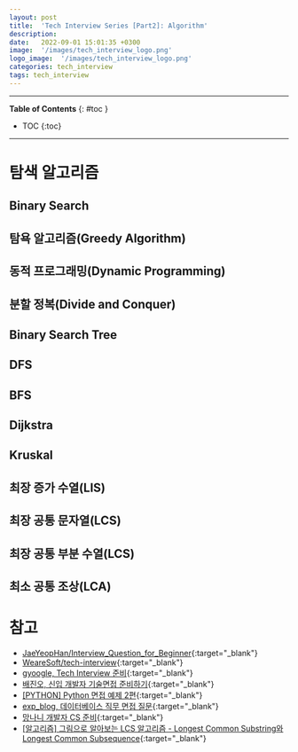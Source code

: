 ```yaml
---
layout: post
title:  'Tech Interview Series [Part2]: Algorithm'
description: 
date:   2022-09-01 15:01:35 +0300
image:  '/images/tech_interview_logo.png'
logo_image:  '/images/tech_interview_logo.png'
categories: tech_interview
tags: tech_interview
---
```

---

**Table of Contents**
{: #toc }
*  TOC
{:toc}

---

# 탐색 알고리즘

## Binary Search
## 탐욕 알고리즘(Greedy Algorithm)
## 동적 프로그래밍(Dynamic Programming)
## 분할 정복(Divide and Conquer)
## Binary Search Tree
## DFS
## BFS
## Dijkstra
## Kruskal
## 최장 증가 수열(LIS)
## 최장 공통 문자열(LCS)
## 최장 공통 부분 수열(LCS)
## 최소 공통 조상(LCA)

# 참고
- [JaeYeopHan/Interview_Question_for_Beginner](https://github.com/JaeYeopHan/Interview_Question_for_Beginner){:target="_blank"}
- [WeareSoft/tech-interview](https://github.com/WeareSoft/tech-interview){:target="_blank"}
- [gyoogle, Tech Interview 준비](https://gyoogle.dev/blog/guide/%EB%A9%B4%EC%A0%91%20%EC%A4%80%EB%B9%84.html){:target="_blank"}
- [배진오, 신입 개발자 기술면접 준비하기](https://blex.me/@baealex/%EC%B7%A8%EC%A4%80%EC%83%9D%EC%9D%B4-%EC%83%9D%EA%B0%81%ED%95%98%EB%8A%94-%EA%B0%9C%EB%B0%9C%EC%9E%90-%EA%B8%B0%EC%88%A0%EB%A9%B4%EC%A0%91-%EC%A4%80%EB%B9%84){:target="_blank"}
- [[PYTHON] Python 면접 예제 2편](https://dingrr.com/blog/post/python-python-%EB%A9%B4%EC%A0%91-%EC%98%88%EC%A0%9C-2%ED%8E%B8){:target="_blank"}
- [exp_blog, 데이터베이스 직무 면접 질문](https://syujisu.tistory.com/entry/%EB%8D%B0%EC%9D%B4%ED%84%B0%EB%B2%A0%EC%9D%B4%EC%8A%A4-%EC%A7%81%EB%AC%B4-%EB%A9%B4%EC%A0%91-%EC%A7%88%EB%AC%B8?category=871132){:target="_blank"}
- [망나니 개발자 CS 준비](https://mangkyu.tistory.com/88){:target="_blank"}
- [[알고리즘] 그림으로 알아보는 LCS 알고리즘 - Longest Common Substring와 Longest Common Subsequence](https://velog.io/@emplam27/%EC%95%8C%EA%B3%A0%EB%A6%AC%EC%A6%98-%EA%B7%B8%EB%A6%BC%EC%9C%BC%EB%A1%9C-%EC%95%8C%EC%95%84%EB%B3%B4%EB%8A%94-LCS-%EC%95%8C%EA%B3%A0%EB%A6%AC%EC%A6%98-Longest-Common-Substring%EC%99%80-Longest-Common-Subsequence){:target="_blank"}